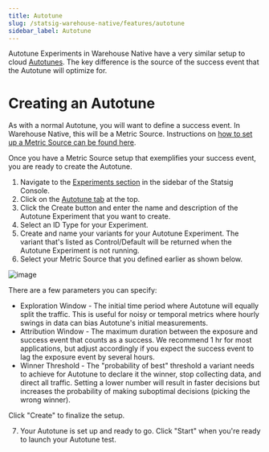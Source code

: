 ```yaml
---
title: Autotune
slug: /statsig-warehouse-native/features/autotune
sidebar_label: Autotune
---
```


Autotune Experiments in Warehouse Native have a very similar setup to cloud [Autotunes](https://docs.statsig.com/autotune). The key difference is the source of the success event that the Autotune will optimize for.

# Creating an Autotune

As with a normal Autotune, you will want to define a success event. In Warehouse Native, this will be a Metric Source. Instructions on [how to set up a Metric Source can be found here](https://docs.statsig.com/statsig-warehouse-native/guides/metric-sources).

Once you have a Metric Source setup that exemplifies your success event, you are ready to create the Autotune.

1. Navigate to the [Experiments section](https://console.statsig.com/3dElKM5STY5EC8SG2zjhK4/experiments) in the sidebar of the Statsig Console.
2. Click on the [Autotune tab](https://console.statsig.com/3dElKM5STY5EC8SG2zjhK4/autotune) at the top.
3. Click the Create button and enter the name and description of the Autotune Experiment that you want to create.
4. Select an ID Type for your Experiment.
5. Create and name your variants for your Autotune Experiment. The variant that's listed as Control/Default will be returned when the Autotune Experiment is not running.
6. Select your Metric Source that you defined earlier as shown below.

![image](https://github.com/statsig-io/docs/assets/152932686/857371e2-22e4-4316-bca0-b310f541b5c3)

There are a few parameters you can specify:
- Exploration Window - The initial time period where Autotune will equally split the traffic.  This is useful for noisy or temporal metrics where hourly swings in data can bias Autotune's initial measurements.
- Attribution Window - The maximum duration between the exposure and success event that counts as a success.  We recommend 1 hr for most applications, but adjust accordingly if you expect the success event to lag the exposure event by several hours.
- Winner Threshold - The "probability of best" threshold a variant needs to achieve for Autotune to declare it the winner, stop collecting data, and direct all traffic.  Setting a lower number will result in faster decisions but increases the probability of making suboptimal decisions (picking the wrong winner).

Click "Create" to finalize the setup.

7. Your Autotune is set up and ready to go. Click "Start" when you're ready to launch your Autotune test.
